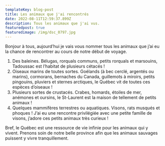 ```yaml
---
templateKey: blog-post
title: Les animaux que j'ai rencontrés
date: 2022-08-11T12:59:37.899Z
description: Tous les animaux que j'ai vus.
featuredpost: true
featuredimage: /img/dsc_0797.jpg
---
```

Bonjour à tous, aujourd’hui je vais vous nommer tous les animaux que j’ai eu la chance de rencontrer au cours de notre début de voyage.



1. Des baleines. Bélugas, rorquals communs, petits rorquals et marsouins, Tadoussac est l’habitat de plusieurs cétacés !
2. Oiseaux marins de toutes sortes. Goélands (à bec cerclé, argentés ou marins), cormorans, bernaches du Canada, guillemots à miroirs, petits pingouins, pluviers et sternes arctiques, le Québec vit de toutes ces espèces d’oiseaux !
3. Plusieurs sortes de crustacés. Crabes, homards, étoiles de mer, anémones et oursins, le St-Laurent est la maison de tellement de petits animaux !
4. Quelques mammifères terrestres ou aquatiques. Visons, rats musqués et phoques ! J’ai eu une rencontre privilégiée avec une petite famille de visons, j’adore ces petits animaux très curieux !



Bref, le Québec est une ressource de vie infinie pour les animaux qui y vivent. Prenons soin de notre belle province afin que les animaux sauvages puissent y vivre tranquillement.